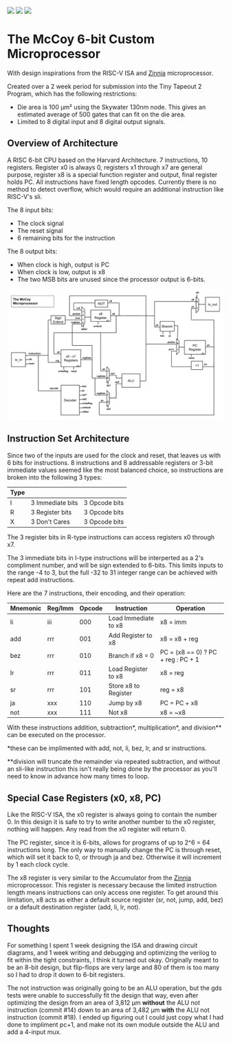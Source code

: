 ![](../../workflows/gds/badge.svg) ![](../../workflows/docs/badge.svg) ![](../../workflows/test/badge.svg)

# The McCoy 6-bit Custom Microprocessor 

With design inspirations from the RISC-V ISA and [Zinnia](https://github.com/cpldcpu/tinytapeout_mcpu5) microprocessor.

Created over a 2 week period for submission into the Tiny Tapeout 2 Program, which has the following restrictions:

 - Die area is 100 µm² using the Skywater 130nm node. This gives an estimated average of 500 gates that can fit on the die area.
 - Limited to 8 digital input and 8 digital output signals.

## Overview of Architecture

A RISC 6-bit CPU based on the Harvard Architecture. 7 instructions, 10 registers. Register x0 is always 0, registers x1 through x7 are general purpose, register x8 is a special function register and output, final register holds PC. All instructions have fixed length opcodes. Currently there is no method to detect overflow, which would require an additional instruction like RISC-V's sli. 

The 8 input bits:
 - The clock signal
 - The reset signal
 - 6 remaining bits for the instruction

The 8 output bits:
 - When clock is high, output is PC
 - When clock is low, output is x8
 - The two MSB bits are unused since the processor output is 6-bits.

![circuit diagram](./McCoy_Diagram.png)

## Instruction Set Architecture

Since two of the inputs are used for the clock and reset, that leaves us with 6 bits for instructions. 8 instructions and 8 addressable registers or 3-bit immediate values seemed like the most balanced choice, so instructions are broken into the following 3 types:

| Type |  |  |
|---|---|---|
| I | 3 Immediate bits | 3 Opcode bits |
| R | 3 Register bits | 3 Opcode bits |
| X | 3 Don't Cares | 3 Opcode bits |

The 3 register bits in R-type instructions can access registers x0 through x7.

The 3 immediate bits in I-type instructions will be interperted as a 2's compliment number, and will be sign extended to 6-bits. This limits inputs to the range -4 to 3, but the full -32 to 31 integer range can be achieved with repeat add instructions.

Here are the 7 instructions, their encoding, and their operation:

| Mnemonic | Reg/Imm | Opcode | Instruction | Operation |
| ---      |---|---|---|---|
| li | iii | 000 | Load Immediate to x8 | x8 = imm |
| add | rrr | 001 | Add Register to x8 | x8 = x8 + reg |
| bez | rrr | 010 | Branch if x8 = 0 | PC = (x8 == 0) ? PC + reg : PC + 1 |
| lr | rrr | 011 | Load Register to x8 | x8 = reg |
| sr | rrr | 101 | Store x8 to Register | reg = x8 |
| ja | xxx | 110 | Jump by x8 | PC = PC + x8 |
| not | xxx | 111 | Not x8 | x8 = ~x8 |


With these instructions addition, subtraction*, multiplication*, and division** can be executed on the processor. 

*these can be implimented with add, not, li, bez, lr, and sr instructions.

**division will truncate the remainder via repeated subtraction, and without an sli-like instruction this isn't really being done by the processor as you'll need to know in advance how many times to loop.

## Special Case Registers (x0, x8, PC)

Like the RISC-V ISA, the x0 register is always going to contain the number 0. In this design it is safe to try to write another number to the x0 register, nothing will happen. Any read from the x0 register will return 0.

The PC register, since it is 6-bits, allows for programs of up to 2^6 = 64 instructions long. The only way to manually change the PC is through reset, which will set it back to 0, or through ja and bez. Otherwise it will increment by 1 each clock cycle.

The x8 register is very similar to the Accumulator from the [Zinnia](https://github.com/cpldcpu/tinytapeout_mcpu5) microprocessor. This register is necessary because the limited instruction length means instructions can only access one register. To get around this limitation, x8 acts as either a default source register (sr, not, jump, add, bez) or a default destination register (add, li, lr, not). 

## Thoughts 

For something I spent 1 week designing the ISA and drawing circuit diagrams, and 1 week writing and debugging and optimizing the verilog to fit within the tight constraints, I think it turned out okay. Originally meant to be an 8-bit design, but flip-flops are very large and 80 of them is too many so I had to drop it down to 6-bit registers.

The not instruction was originally going to be an ALU operation, but the gds tests were unable to successfully fit the design that way, even after optimizing the design from an area of 3,812 µm **without** the ALU not instruction (commit #14) down to an area of 3,482 µm **with** the ALU not instruction (commit #18). I ended up figuring out I could just copy what I had done to impliment pc+1, and make not its own module outside the ALU and add a 4-input mux.

